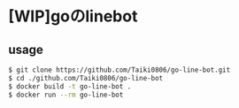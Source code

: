 # [WIP]goのlinebot

## usage

```bash
$ git clone https://github.com/Taiki0806/go-line-bot.git
$ cd ./github.com/Taiki0806/go-line-bot
$ docker build -t go-line-bot .
$ docker run --rm go-line-bot
```
